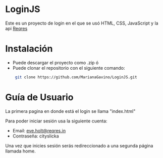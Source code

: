 # LoginJS
Este es un proyecto de login en el que se usó HTML, CSS, JavaScript y la api [Reqres](https://reqres.in/)

# Instalación
- Puede descargar el proyecto como .zip ó
- Puede clonar el repositorio con el siguiente comando:
  ```sh
   git clone https://github.com/MarianaGavino/LoginJS.git
   ```

# Guía de Usuario
La primera pagina en donde está el login se llama "index.html"

Para poder iniciar sesión usa la siguiente cuenta:
- Email: eve.holt@reqres.in
- Contraseña: cityslicka
  
Una vez que inicies sesión serás redireccionado a una segunda página llamada home.
